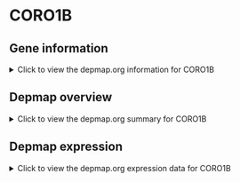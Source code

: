<h1>CORO1B</h1>

<h2>Gene information</h2>
<details>
  <summary>Click to view the depmap.org information for CORO1B</summary>
  <iframe src="https://depmap.org/portal/gene/CORO1B?tab=about" style="border:none;width:100%;height:800px"></iframe>
</details>

<h2>Depmap overview</h2>
<details>
  <summary>Click to view the depmap.org summary for CORO1B</summary>
  <iframe src="https://depmap.org/portal/gene/CORO1B?tab=overview" style="border:none;width:100%;height:800px"></iframe>
</details>

<h2>Depmap expression</h2>
<details>
  <summary>Click to view the depmap.org expression data for CORO1B</summary>
  <iframe src="https://depmap.org/portal/gene/CORO1B?tab=characterization" style="border:none;width:100%;height:800px"></iframe>
</details>


<!--
<h2>Reactome Pathway diagram</h2>
<details>
  <summary>Click to view Reactome pathway for CORO1B</summary>
  PNAME
</details>
-->



